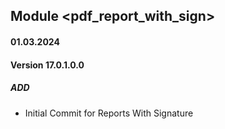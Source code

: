 ## Module <pdf_report_with_sign>
#### 01.03.2024
#### Version 17.0.1.0.0
##### ADD
- Initial Commit for Reports With Signature
